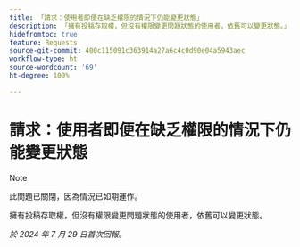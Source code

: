 ```yaml
---
title: 「請求：使用者即便在缺乏權限的情況下仍能變更狀態」
description: 「擁有投稿存取權，但沒有權限變更問題狀態的使用者，依舊可以變更狀態。」
hidefromtoc: true
feature: Requests
source-git-commit: 400c115091c363914a27a6c4c0d90e04a5943aec
workflow-type: ht
source-wordcount: '69'
ht-degree: 100%

---
```



# 請求：使用者即便在缺乏權限的情況下仍能變更狀態

>[!NOTE]
>
>此問題已關閉，因為情況已如期運作。

擁有投稿存取權，但沒有權限變更問題狀態的使用者，依舊可以變更狀態。

_於 2024 年 7 月 29 日首次回報。_
